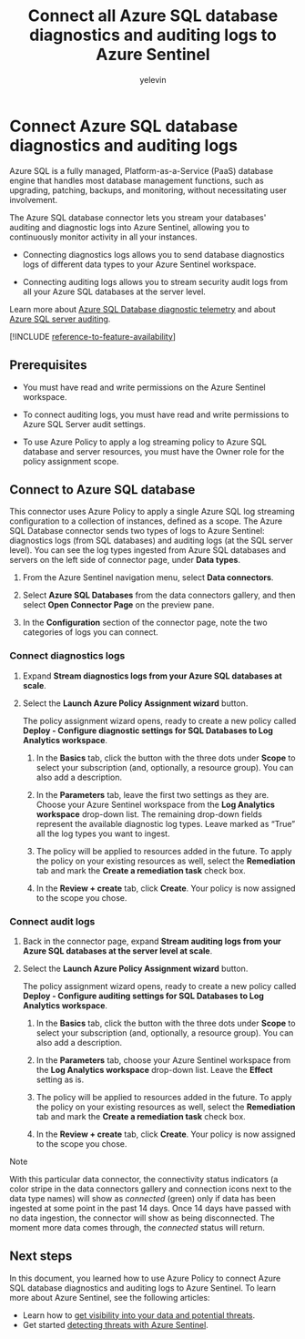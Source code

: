 ﻿---
title: Connect all Azure SQL database diagnostics and auditing logs to Azure Sentinel
description: Learn how to use Azure Policy to enforce the connection of Azure SQL database diagnostics logs and security auditing logs to Azure Sentinel.
author: yelevin
manager: rkarlin
ms.service: azure-sentinel
ms.subservice: azure-sentinel
ms.topic: how-to
ms.date: 04/21/2021
ms.author: yelevin
---
# Connect Azure SQL database diagnostics and auditing logs

Azure SQL is a fully managed, Platform-as-a-Service (PaaS) database engine that handles most database management functions, such as upgrading, patching, backups, and monitoring, without necessitating user involvement. 

The Azure SQL database connector lets you stream your databases' auditing and diagnostic logs into Azure Sentinel, allowing you to continuously monitor activity in all your instances.

- Connecting diagnostics logs allows you to send database diagnostics logs of different data types to your Azure Sentinel workspace.

- Connecting auditing logs allows you to stream security audit logs from all your Azure SQL databases at the server level.

Learn more about [Azure SQL Database diagnostic telemetry](../azure-sql/database/metrics-diagnostic-telemetry-logging-streaming-export-configure.md) and about [Azure SQL server auditing](../azure-sql/database/auditing-overview.md).

[!INCLUDE [reference-to-feature-availability](includes/reference-to-feature-availability.md)]


## Prerequisites

- You must have read and write permissions on the Azure Sentinel workspace.

- To connect auditing logs, you must have read and write permissions to Azure SQL Server audit settings.

- To use Azure Policy to apply a log streaming policy to Azure SQL database and server resources, you must have the Owner role for the policy assignment scope.

## Connect to Azure SQL database

This connector uses Azure Policy to apply a single Azure SQL log streaming configuration to a collection of instances, defined as a scope. The Azure SQL Database connector sends two types of logs to Azure Sentinel: diagnostics logs (from SQL databases) and auditing logs (at the SQL server level). You can see the log types ingested from Azure SQL databases and servers on the left side of connector page, under **Data types**.

1. From the Azure Sentinel navigation menu, select **Data connectors**.

1. Select **Azure SQL Databases** from the data connectors gallery, and then select **Open Connector Page**  on the preview pane.

1. In the **Configuration** section of the connector page, note the two categories of logs you can connect.

### Connect diagnostics logs

1. Expand **Stream diagnostics logs from your Azure SQL databases at scale**.

1. Select the **Launch Azure Policy Assignment wizard** button.

    The policy assignment wizard opens, ready to create a new policy called **Deploy - Configure diagnostic settings for SQL Databases to Log Analytics workspace**.

    1. In the **Basics** tab, click the button with the three dots under **Scope** to select your subscription (and, optionally, a resource group). You can also add a description.

    1. In the **Parameters** tab, leave the first two settings as they are. Choose your Azure Sentinel workspace from the **Log Analytics workspace** drop-down list. The remaining drop-down fields represent the available diagnostic log types. Leave marked as “True” all the log types you want to ingest.

    1. The policy will be applied to resources added in the future. To apply the policy on your existing resources as well, select the **Remediation** tab and mark the **Create a remediation task** check box.

    1. In the **Review + create** tab, click **Create**. Your policy is now assigned to the scope you chose.

### Connect audit logs

1. Back in the connector page, expand **Stream auditing logs from your Azure SQL databases at the server level at scale**.

1. Select the **Launch Azure Policy Assignment wizard** button.

    The policy assignment wizard opens, ready to create a new policy called **Deploy - Configure auditing settings for SQL Databases to Log Analytics workspace**.

    1. In the **Basics** tab, click the button with the three dots under **Scope** to select your subscription (and, optionally, a resource group). You can also add a description.

    1. In the **Parameters** tab, choose your Azure Sentinel workspace from the **Log Analytics workspace** drop-down list. Leave the **Effect** setting as is.

    1. The policy will be applied to resources added in the future. To apply the policy on your existing resources as well, select the **Remediation** tab and mark the **Create a remediation task** check box.

    1. In the **Review + create** tab, click **Create**. Your policy is now assigned to the scope you chose.

> [!NOTE]
>
> With this particular data connector, the connectivity status indicators (a color stripe in the data connectors gallery and connection icons next to the data type names) will show as *connected* (green) only if data has been ingested at some point in the past 14 days. Once 14 days have passed with no data ingestion, the connector will show as being disconnected. The moment more data comes through, the *connected* status will return.

## Next steps

In this document, you learned how to use Azure Policy to connect Azure SQL database diagnostics and auditing logs to Azure Sentinel. To learn more about Azure Sentinel, see the following articles:

- Learn how to [get visibility into your data and potential threats](quickstart-get-visibility.md).
- Get started [detecting threats with Azure Sentinel](tutorial-detect-threats-built-in.md).
